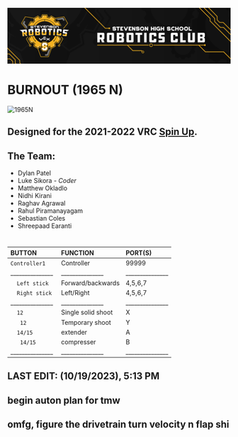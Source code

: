 
![](/media/Stevenson_vex_logo.png "Stevenson Robotics 2021-2022")
# BURNOUT (1965 N)
![](/media/robot.jpg "1965N")
## Designed for the 2021-2022 VRC [Spin Up](https://www.vexrobotics.com/v5/competition/vrc-current-game).

## **The Team:**
- Dylan Patel
- Luke Sikora - *Coder*
- Matthew Okladlo
- Nidhi Kirani
- Raghav Agrawal
- Rahul Piramanayagam
- Sebastian Coles
- Shreepaad Earanti
  
#
|BUTTON            | FUNCTION       | PORT(S)  |
|:---------------|:-----------|:---------|
|`Controller1   `| Controller |   99999  |
|_______________| _______________ | _______________|
|`   Left stick `| Forward/backwards      |  4,5,6,7 |
|`   Right stick `| Left/Right      |  4,5,6,7 |
|_______________| _______________ | _______________|
|`   12    `| Single solid shoot      |     X   |
| `    12   `| Temporary shoot      |     Y    |
|`   14/15   `| extender     |     A   |
| `    14/15   `| compresser      |     B     |
|_______________| _______________ | _______________|

## LAST EDIT: (10/19/2023), 5:13 PM 
## begin auton plan for tmw
## omfg, figure the drivetrain turn velocity n flap shi